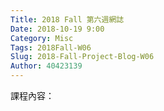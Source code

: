 ```yaml
---
Title: 2018 Fall 第六週網誌
Date: 2018-10-19 9:00
Category: Misc
Tags: 2018Fall-W06
Slug: 2018-Fall-Project-Blog-W06
Author: 40423139
---
```



<!-- PELICAN_END_SUMMARY -->

課程內容：